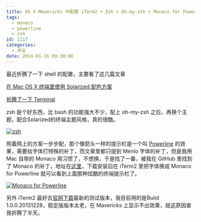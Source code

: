 ```yaml
---
title: OS X Mavericks 中配置 iTerm2 + Zsh + Oh-my-zsh + Monaco for Powerline font
tags:
  - monaco
  - powerline
  - zsh
id: 1117
categories:
  - 术业
date: 2014-01-16 09:30:08
---
```


最近折腾了一下 shell 的配置，主要看了这几篇文章

[在 Mac OS X 终端里使用 Solarized 配色方案
](http://www.vpsee.com/2013/09/use-the-solarized-color-theme-on-mac-os-x-terminal/ "到《在 Mac OS X 终端里使用 Solarized 配色方案》的永久链接")

[折腾了一下 Terminal](http://xingrz.us/2013/2013-06-19/terminal-zhuangbility.html)

zsh 是个好东西，比 bash 的功能强大不少，配上 oh-my-zsh 之后，再换个主题，配合Solarized的终端主题风格，真的很酷。

[![zsh](http://obkq57mo1.bkt.clouddn.com/static/images/2014/01/屏幕快照-2014-01-16-上午9.17.36.png)](http://obkq57mo1.bkt.clouddn.com/static/images/2014/01/屏幕快照-2014-01-16-上午9.17.36.png)

照着网上的方案一步步配，那个像箭头一样的提示栏是一个叫 [Powerline](https://github.com/Lokaltog/powerline) 的效果，需要给字体打特殊的补丁，而文章里都只提到 Menlo 字体的补丁，但是我用 Mac 自带的 Monaco 用习惯了，不想换，于是找了一番，被我在 GitHub 里找到了 Monaco 的补丁，地址在[这里](https://github.com/mneorr/powerline-fonts/blob/bfcb152306902c09b62be6e4a5eec7763e46d62d/Monaco/Monaco%20for%20Powerline.otf)，下载安装后在 iTerm2 里把字体换成 Monaco for Powerline 就可以看到上面那种炫酷的终端提示栏了。

[![Monaco for Powerline](http://obkq57mo1.bkt.clouddn.com/static/images/2014/01/屏幕快照-2014-01-16-上午9.21.43.png)](http://obkq57mo1.bkt.clouddn.com/static/images/2014/01/屏幕快照-2014-01-16-上午9.21.43.png)

另外 iTerm2 最好去[官网下载](http://www.iterm2.com/#/section/downloads)最新的测试版本，我目前用的是Build 1.0.0.20131228，稳定版版本太老，在 Mavericks 上显示不出效果，就这原因害我折腾了半天。

&nbsp;